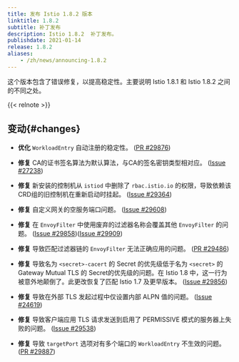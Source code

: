 ```yaml
---
title: 发布 Istio 1.8.2 版本
linktitle: 1.8.2
subtitle: 补丁发布
description: Istio 1.8.2  补丁发布。
publishdate: 2021-01-14
release: 1.8.2
aliases:
    - /zh/news/announcing-1.8.2
---
```


这个版本包含了错误修复，以提高稳定性。主要说明 Istio 1.8.1 和 Istio 1.8.2 之间的不同之处。

{{< relnote >}}

## 变动{#changes}

- **优化** `WorkloadEntry` 自动注册的稳定性。
  ([PR #29876](https://github.com/istio/istio/pull/29876))

- **修复** CA的证书签名算法为默认算法，与CA的签名密钥类型相对应。
  ([Issue #27238](https://github.com/istio/istio/issues/27238))

- **修复** 新安装的控制机从 `istiod` 中删除了 `rbac.istio.io` 的权限，导致依赖该CRD组的旧控制机在重新启动时挂起。
  ([Issue #29364](https://github.com/istio/istio/issues/29364))

- **修复** 自定义网关的空服务端口问题。
  ([Issue #29608](https://github.com/istio/istio/issues/29608))

- **修复** 在 `EnvoyFilter` 中使用废弃的过滤器名称会覆盖其他 `EnvoyFilter` 的问题。
  ([Issue #29858](https://github.com/istio/istio/issues/29858))([Issue #29909](https://github.com/istio/istio/issues/29909))

- **修复** 导致匹配过滤器链的 `EnvoyFilter` 无法正确应用的问题。
   ([PR #29486](https://github.com/istio/istio/pull/29486))

- **修复** 导致名为 `<secret>-cacert` 的 Secret 的优先级低于名为 `<secret>` 的 Gateway Mutual TLS 的 Secret的优先级的问题。在 Istio 1.8 中，这一行为被意外地颠倒了。此更改恢复了匹配 Istio 1.7 及更早版本。
  ([Issue #29856](https://github.com/istio/istio/issues/29856))

- **修复** 导致在外部 TLS 发起过程中仅设置内部 ALPN 值的问题。
  ([Issue #24619](https://github.com/istio/istio/issues/24619))

- **修复** 导致客户端应用 TLS 请求发送到启用了 PERMISSIVE 模式的服务器上失败的问题。
  ([Issue #29538](https://github.com/istio/istio/issues/29538))

- **修复** 导致 `targetPort` 选项对有多个端口的 `WorkloadEntry` 不生效的问题。
  ([PR #29887](https://github.com/istio/istio/pull/29887))
